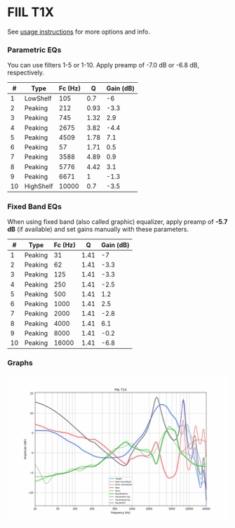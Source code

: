 # FIIL T1X
See [usage instructions](https://github.com/jaakkopasanen/AutoEq#usage) for more options and info.

### Parametric EQs
You can use filters 1-5 or 1-10. Apply preamp of -7.0 dB or -6.8 dB, respectively.

|   # | Type      |   Fc (Hz) |    Q |   Gain (dB) |
|-----|-----------|-----------|------|-------------|
|   1 | LowShelf  |       105 | 0.7  |        -6   |
|   2 | Peaking   |       212 | 0.93 |        -3.3 |
|   3 | Peaking   |       745 | 1.32 |         2.9 |
|   4 | Peaking   |      2675 | 3.82 |        -4.4 |
|   5 | Peaking   |      4509 | 1.78 |         7.1 |
|   6 | Peaking   |        57 | 1.71 |         0.5 |
|   7 | Peaking   |      3588 | 4.89 |         0.9 |
|   8 | Peaking   |      5776 | 4.42 |         3.1 |
|   9 | Peaking   |      6671 | 1    |        -1.3 |
|  10 | HighShelf |     10000 | 0.7  |        -3.5 |

### Fixed Band EQs
When using fixed band (also called graphic) equalizer, apply preamp of **-5.7 dB** (if available) and set gains manually with these parameters.

|   # | Type    |   Fc (Hz) |    Q |   Gain (dB) |
|-----|---------|-----------|------|-------------|
|   1 | Peaking |        31 | 1.41 |        -7   |
|   2 | Peaking |        62 | 1.41 |        -3.3 |
|   3 | Peaking |       125 | 1.41 |        -3.3 |
|   4 | Peaking |       250 | 1.41 |        -2.5 |
|   5 | Peaking |       500 | 1.41 |         1.2 |
|   6 | Peaking |      1000 | 1.41 |         2.5 |
|   7 | Peaking |      2000 | 1.41 |        -2.8 |
|   8 | Peaking |      4000 | 1.41 |         6.1 |
|   9 | Peaking |      8000 | 1.41 |        -0.2 |
|  10 | Peaking |     16000 | 1.41 |        -6.8 |

### Graphs
![](./FIIL%20T1X.png)
